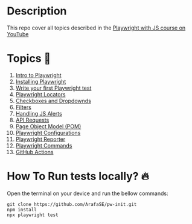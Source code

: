 # Description
This repo cover all topics described in the [Playwright with JS course on YouTube](https://www.youtube.com/playlist?list=PLu2mjItAsw8q9MPUPk__jmyfAobyShydR)

# Topics :scroll:
1. [Intro to Playwright](https://youtu.be/BWc2nduJyp0)
2. [Installing Playwright](https://youtu.be/_t1D2-YT_3U)
3. [Write your first Playwright test](https://youtu.be/XWrdhWrG2hA)
4. [Playwright Locators](https://youtu.be/m_4istt6-KA)
5. [Checkboxes and Dropdownds](https://youtu.be/xF-EWdMMXoQ)
6. [Filters](https://youtu.be/O-3cpxsn5Xs)
7. [Handling JS Alerts](https://youtu.be/Wv8g8x9Xqds)
8. [API Requests](https://youtu.be/qFGO6N5P7Vs)
9. [Page Object Model (POM)](https://youtu.be/sEI0sbKfZAA)
10. [Playwright Configurations](https://youtu.be/Yj-DcrRPFaI)
11. [Playwright Reporter](https://youtu.be/_Hh3hfA8nfE)
12. [Playwright Commands](https://youtu.be/gL-UIthmkjY)
13. [GitHub Actions](https://youtu.be/UzNjxhSBElY)

# How To Run tests locally? :fire:
Open the terminal on your device and run the bellow commands:
```
git clone https://github.com/ArafaSE/pw-init.git
npm install 
npx playwright test
```
